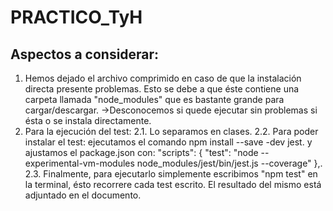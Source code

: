 # PRACTICO_TyH

Aspectos a considerar:
----------------------

   1) Hemos dejado el archivo comprimido en caso de que la instalación directa presente problemas. Esto se debe a que éste contiene una carpeta llamada "node_modules" que es bastante grande para cargar/descargar.
                 ->Desconocemos si quede ejecutar sin problemas si ésta o se instala directamente.
   2) Para la ejecución del test:
      2.1. Lo separamos en clases.
      2.2. Para poder instalar el test:
           ejecutamos el comando npm install --save -dev jest.
           y ajustamos el package.json con:
            "scripts": {
            "test": "node --experimental-vm-modules node_modules/jest/bin/jest.js --coverage"
                       },.
      2.3. Finalmente, para ejecutarlo simplemente escribimos "npm test" en la terminal, ésto recorrere cada test escrito.
       El resultado del mismo está adjuntado en el documento.

  
